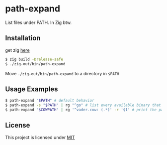 # path-expand

List files under PATH. In Zig btw.

## Installation

get zig [here](https://ziglang.org/download/)

```sh
$ zig build -Drelease-safe
$ ./zig-out/bin/path-expand
```

Move `./zig-out/bin/path-expand` to a directory in `$PATH`

## Usage Examples

```sh
$ path-expand "$PATH" # default behavior
$ path-expand -s "$PATH" | rg "^go" # list every available binary that starts with go
$ path-expand "$COWPATH" | rg '^vader.cow: (.*)' -r '$1' # print the path of the vader cowfile
```


## License

This project is licensed under [MIT](https://choosealicense.com/licenses/mit/)

